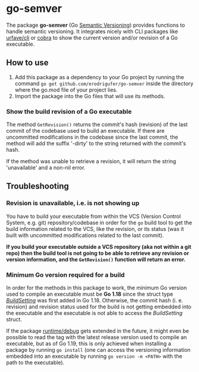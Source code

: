 # go-semver

The package **go-semver** (Go [Semantic Versioning](https://semver.org/)) provides functions to handle semantic versioning. It integrates nicely with CLI packages like [urfave/cli](https://github.com/urfave/cli) or [cobra](https://github.com/spf13/cobra) to show the current version and/or revision of a Go executable.

## How to use
1. Add this package as a dependency to your Go project by running the command `go get github.com/erodrigufer/go-semver` inside the directory where the go.mod file of your project lies.
2. Import the package into the Go files that will use its methods.

### Show the build revision of a Go executable
The method `GetRevision()` returns the commit's hash (revision) of the last commit of the codebase used to build an executable. If there are uncommitted modifications in the codebase since the last commit, the method will add the suffix '-dirty' to the string returned with the commit's hash.

If the method was unable to retrieve a revision, it will return the string 'unavailable' and a non-nil error.

## Troubleshooting
### Revision is unavailable, i.e. is not showing up
You have to build your executable from within the VCS (Version Control System, e.g. git) repository/codebase in order for the `go` build tool to get the build information related to the VCS, like the revision, or its status (was it built with uncommitted modifications related to the last commit).

**If you build your executable outside a VCS repository (aka not within a git repo) then the build tool is not going to be able to retrieve any revision or version information, and the `GetRevision()` function will return an error.**

### Minimum Go version required for a build
In order for the methods in this package to work, the minimum Go version used to compile an executable  must be **Go 1.18** since the struct type _[BuildSetting](https://pkg.go.dev/runtime/debug#BuildSetting)_ was first added in Go 1.18. Otherwise, the commit hash (i. e. revision) and revision status used for the build is not getting embedded into the executable and the executable is not able to access the _BuildSetting_ struct.

If the package [runtime/debug](https://pkg.go.dev/runtime/debug) gets extended in the future, it might even be possible to read the tag with the latest release version used to compile an executable, but as of Go 1.19, this is only achieved when installing a package by running `go install` (one can access the versioning information embedded into an executable by running `go version -m <PATH>` with the path to the executable). 
